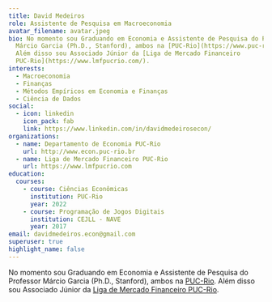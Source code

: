 ```yaml
---
title: David Medeiros
role: Assistente de Pesquisa em Macroeconomia
avatar_filename: avatar.jpeg
bio: No momento sou Graduando em Economia e Assistente de Pesquisa do Professor
  Márcio Garcia (Ph.D., Stanford), ambos na [PUC-Rio](https://www.puc-rio.br/).
  Além disso sou Associado Júnior da [Liga de Mercado Financeiro
  PUC-Rio](https://www.lmfpucrio.com/).
interests:
  - Macroeconomia
  - Finanças
  - Métodos Empíricos em Economia e Finanças
  - Ciência de Dados
social:
  - icon: linkedin
    icon_pack: fab
    link: https://www.linkedin.com/in/davidmedeirosecon/
organizations:
  - name: Departamento de Economia PUC-Rio
    url: http://www.econ.puc-rio.br
  - name: Liga de Mercado Financeiro PUC-Rio
    url: https://www.lmfpucrio.com
education:
  courses:
    - course: Ciências Econômicas
      institution: PUC-Rio
      year: 2022
    - course: Programação de Jogos Digitais
      institution: CEJLL - NAVE
      year: 2017
email: davidmedeiros.econ@gmail.com
superuser: true
highlight_name: false
---
```

No momento sou Graduando em Economia e Assistente de Pesquisa do Professor Márcio Garcia (Ph.D., Stanford), ambos na [PUC-Rio](https://www.puc-rio.br/). Além disso sou Associado Júnior da [Liga de Mercado Financeiro PUC-Rio](https://www.lmfpucrio.com/).